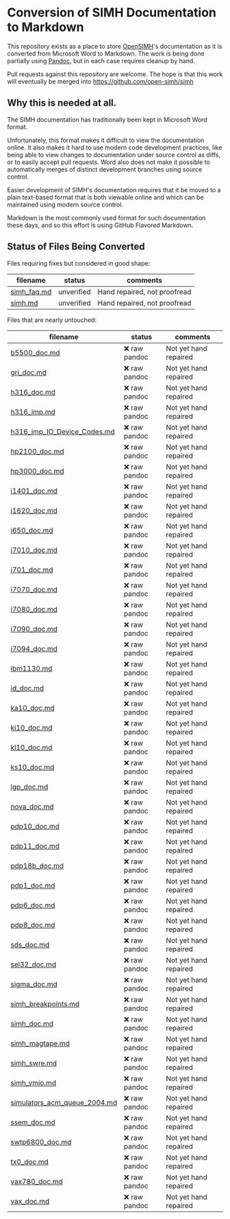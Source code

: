# Conversion of SIMH Documentation to Markdown

This repository exists as a place to store
[OpenSIMH](https://opensimh.org)'s documentation as it is converted
from Microsoft Word to Markdown. The work is being done partially
using [Pandoc](https://pandoc.org), but in each case requires cleanup
by hand.

Pull requests against this repository are welcome. The hope is that
this work will eventually be merged into
https://github.com/open-simh/simh

## Why this is needed at all.

The SIMH documentation has traditionally been kept in Microsoft Word
format.

Unfortunately, this format makes it difficult to view the
documentation online. It also makes it hard to use modern code
development practices, like being able to view changes to
documentation under source control as diffs, or to easily accept pull
requests. Word also does not make it possible to automatically merges
of distinct development branches using source control.

Easier development of SIMH's documentation requires that it be moved
to a plain text-based format that is both viewable online and which
can be maintained using modern source control.

Markdown is the most commonly used format for such documentation these
days, and so this effort is using GitHub Flavored Markdown.

## Status of Files Being Converted

Files requiring fixes but considered in good shape:

| filename                        | status     | comments                     |
|---------------------------------|------------|------------------------------|
| [simh_faq.md](docs/simh_faq.md) | unverified | Hand repaired, not proofread |
| [simh.md](docs/simh.md)         | unverified | Hand repaired, not proofread |


Files that are nearly untouched:


| filename                         | status      | comments              |
| -------------------------------- | ----------- | --------------------- |
| [b5500_doc.md](docs/b5500_doc.md) | ❌ raw pandoc | Not yet hand repaired |
| [gri_doc.md](docs/gri_doc.md) | ❌ raw pandoc | Not yet hand repaired |
| [h316_doc.md](docs/h316_doc.md) | ❌ raw pandoc | Not yet hand repaired |
| [h316_imp.md](docs/h316_imp.md) | ❌ raw pandoc | Not yet hand repaired |
| [h316_imp_IO_Device_Codes.md](docs/h316_imp_IO_Device_Codes.md) | ❌ raw pandoc | Not yet hand repaired |
| [hp2100_doc.md](docs/hp2100_doc.md) | ❌ raw pandoc | Not yet hand repaired |
| [hp3000_doc.md](docs/hp3000_doc.md) | ❌ raw pandoc | Not yet hand repaired |
| [i1401_doc.md](docs/i1401_doc.md) | ❌ raw pandoc | Not yet hand repaired |
| [i1620_doc.md](docs/i1620_doc.md) | ❌ raw pandoc | Not yet hand repaired |
| [i650_doc.md](docs/i650_doc.md) | ❌ raw pandoc | Not yet hand repaired |
| [i7010_doc.md](docs/i7010_doc.md) | ❌ raw pandoc | Not yet hand repaired |
| [i701_doc.md](docs/i701_doc.md) | ❌ raw pandoc | Not yet hand repaired |
| [i7070_doc.md](docs/i7070_doc.md) | ❌ raw pandoc | Not yet hand repaired |
| [i7080_doc.md](docs/i7080_doc.md) | ❌ raw pandoc | Not yet hand repaired |
| [i7090_doc.md](docs/i7090_doc.md) | ❌ raw pandoc | Not yet hand repaired |
| [i7094_doc.md](docs/i7094_doc.md) | ❌ raw pandoc | Not yet hand repaired |
| [ibm1130.md](docs/ibm1130.md) | ❌ raw pandoc | Not yet hand repaired |
| [id_doc.md](docs/id_doc.md) | ❌ raw pandoc | Not yet hand repaired |
| [ka10_doc.md](docs/ka10_doc.md) | ❌ raw pandoc | Not yet hand repaired |
| [ki10_doc.md](docs/ki10_doc.md) | ❌ raw pandoc | Not yet hand repaired |
| [kl10_doc.md](docs/kl10_doc.md) | ❌ raw pandoc | Not yet hand repaired |
| [ks10_doc.md](docs/ks10_doc.md) | ❌ raw pandoc | Not yet hand repaired |
| [lgp_doc.md](docs/lgp_doc.md) | ❌ raw pandoc | Not yet hand repaired |
| [nova_doc.md](docs/nova_doc.md) | ❌ raw pandoc | Not yet hand repaired |
| [pdp10_doc.md](docs/pdp10_doc.md) | ❌ raw pandoc | Not yet hand repaired |
| [pdp11_doc.md](docs/pdp11_doc.md) | ❌ raw pandoc | Not yet hand repaired |
| [pdp18b_doc.md](docs/pdp18b_doc.md) | ❌ raw pandoc | Not yet hand repaired |
| [pdp1_doc.md](docs/pdp1_doc.md) | ❌ raw pandoc | Not yet hand repaired |
| [pdp6_doc.md](docs/pdp6_doc.md) | ❌ raw pandoc | Not yet hand repaired |
| [pdp8_doc.md](docs/pdp8_doc.md) | ❌ raw pandoc | Not yet hand repaired |
| [sds_doc.md](docs/sds_doc.md) | ❌ raw pandoc | Not yet hand repaired |
| [sel32_doc.md](docs/sel32_doc.md) | ❌ raw pandoc | Not yet hand repaired |
| [sigma_doc.md](docs/sigma_doc.md) | ❌ raw pandoc | Not yet hand repaired |
| [simh_breakpoints.md](docs/simh_breakpoints.md) | ❌ raw pandoc | Not yet hand repaired |
| [simh_doc.md](docs/simh_doc.md) | ❌ raw pandoc | Not yet hand repaired |
| [simh_magtape.md](docs/simh_magtape.md) | ❌ raw pandoc | Not yet hand repaired |
| [simh_swre.md](docs/simh_swre.md) | ❌ raw pandoc | Not yet hand repaired |
| [simh_vmio.md](docs/simh_vmio.md) | ❌ raw pandoc | Not yet hand repaired |
| [simulators_acm_queue_2004.md](docs/simulators_acm_queue_2004.md) | ❌ raw pandoc | Not yet hand repaired |
| [ssem_doc.md](docs/ssem_doc.md) | ❌ raw pandoc | Not yet hand repaired |
| [swtp6800_doc.md](docs/swtp6800_doc.md) | ❌ raw pandoc | Not yet hand repaired |
| [tx0_doc.md](docs/tx0_doc.md) | ❌ raw pandoc | Not yet hand repaired |
| [vax780_doc.md](docs/vax780_doc.md) | ❌ raw pandoc | Not yet hand repaired |
| [vax_doc.md](docs/vax_doc.md) | ❌ raw pandoc | Not yet hand repaired |
